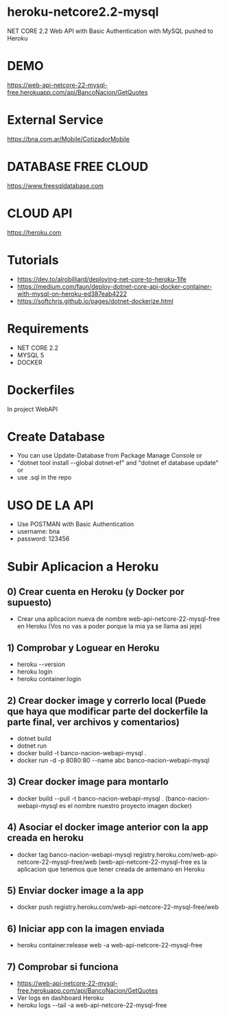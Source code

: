 # heroku-netcore2.2-mysql
NET CORE 2.2 Web API with Basic Authentication with MySQL pushed to Heroku

# DEMO
https://web-api-netcore-22-mysql-free.herokuapp.com/api/BancoNacion/GetQuotes

# External Service
https://bna.com.ar/Mobile/CotizadorMobile

# DATABASE FREE CLOUD
https://www.freesqldatabase.com

# CLOUD API
https://heroku.com

# Tutorials
- https://dev.to/alrobilliard/deploying-net-core-to-heroku-1lfe
- https://medium.com/faun/deploy-dotnet-core-api-docker-container-with-mysql-on-heroku-ed387eab4222
- https://softchris.github.io/pages/dotnet-dockerize.html

# Requirements
- NET CORE 2.2
- MYSQL 5
- DOCKER

# Dockerfiles
In project WebAPI

# Create Database
- You can use Update-Database from Package Manage Console or
- "dotnet tool install --global dotnet-ef" and "dotnet ef database update" or
- use .sql in the repo

# USO DE LA API
- Use POSTMAN with Basic Authentication 
- username: bna
- password: 123456

# Subir Aplicacion a Heroku

## 0) Crear cuenta en Heroku (y Docker por supuesto)
- Crear una aplicacion nueva de nombre web-api-netcore-22-mysql-free en Heroku (Vos no vas a poder porque la mia ya se llama asi jeje)

## 1) Comprobar y Loguear en Heroku
- heroku --version
- heroku login
- heroku container:login

## 2) Crear docker image y correrlo local (Puede que haya que modificar parte del dockerfile la parte final, ver archivos y comentarios)
- dotnet build
- dotnet run
- docker build -t banco-nacion-webapi-mysql .
- docker run -d -p 8080:80 --name abc banco-nacion-webapi-mysql

## 3) Crear docker image para montarlo
- docker build --pull -t banco-nacion-webapi-mysql . (banco-nacion-webapi-mysql es el nombre nuestro proyecto imagen docker)

## 4) Asociar el docker image anterior con la app creada en heroku
- docker tag banco-nacion-webapi-mysql registry.heroku.com/web-api-netcore-22-mysql-free/web (web-api-netcore-22-mysql-free es la aplicacion que tenemos que tener creada de antemano en Heroku

## 5) Enviar docker image a la app
- docker push registry.heroku.com/web-api-netcore-22-mysql-free/web

## 6) Iniciar app con la imagen enviada
- heroku container:release web -a web-api-netcore-22-mysql-free

## 7) Comprobar si funciona
- https://web-api-netcore-22-mysql-free.herokuapp.com/api/BancoNacion/GetQuotes
- Ver logs en dashboard Heroku
- heroku logs --tail -a web-api-netcore-22-mysql-free
